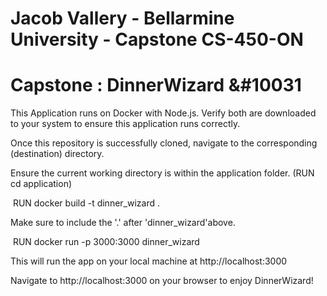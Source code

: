 # Jacob Vallery - Bellarmine University - Capstone CS-450-ON

# Capstone : DinnerWizard &#10031
This Application runs on Docker with Node.js.
Verify both are downloaded to your system to ensure this application runs correctly. 

Once this repository is successfully cloned, navigate to the corresponding (destination) directory. 

Ensure the current working directory is within the application folder. (RUN cd application)

&nbsp;RUN docker build -t dinner_wizard .

Make sure to include the '.' after 'dinner_wizard'above.

&nbsp;RUN docker run -p 3000:3000 dinner_wizard

This will run the app on your local machine at http://localhost:3000

Navigate to http://localhost:3000 on your browser to enjoy DinnerWizard!
